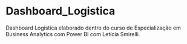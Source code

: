 # Dashboard_Logistica
Dashboard Logistica elaborado dentro do curso de Especialização em Business Analytics com Power BI com Letícia Smirelli.
